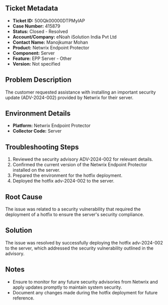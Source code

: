 ## Ticket Metadata
- **Ticket ID:** 500Qk00000DTPMyIAP
- **Case Number:** 415879
- **Status:** Closed - Resolved
- **Account/Company:** eNoah iSolution India Pvt Ltd
- **Contact Name:** Manojkumar Mohan
- **Product:** Netwrix Endpoint Protector
- **Component:** Server
- **Feature:** EPP Server - Other
- **Version:** Not specified

## Problem Description
The customer requested assistance with installing an important security update (ADV-2024-002) provided by Netwrix for their server.

## Environment Details
- **Platform:** Netwrix Endpoint Protector
- **Collector Code:** Server

## Troubleshooting Steps
1. Reviewed the security advisory ADV-2024-002 for relevant details.
2. Confirmed the current version of the Netwrix Endpoint Protector installed on the server.
3. Prepared the environment for the hotfix deployment.
4. Deployed the hotfix adv-2024-002 to the server.

## Root Cause
The issue was related to a security vulnerability that required the deployment of a hotfix to ensure the server's security compliance.

## Solution
The issue was resolved by successfully deploying the hotfix adv-2024-002 to the server, which addressed the security vulnerability outlined in the advisory.

## Notes
- Ensure to monitor for any future security advisories from Netwrix and apply updates promptly to maintain system security.
- Document any changes made during the hotfix deployment for future reference.